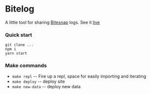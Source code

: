 # Bitelog

A little tool for sharing [Bitesnap](https://getbitesnap.com/) logs. See it [live](https://nezaj.github.io/web-bitelog/)

### Quick start
```
git clone ...
npm i
yarn start
```

### Make commands
* `make repl` -- Fire up a repl, space for easily importing and iterating
* `make deploy` -- deploy site
* `make new-data` -- deploy new data

